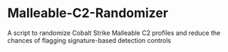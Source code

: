 # Malleable-C2-Randomizer
A script to randomize Cobalt Strike Malleable C2 profiles and reduce the chances of flagging signature-based detection controls
